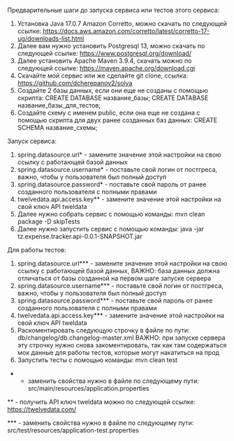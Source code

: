 Предварительные шаги до запуска сервиса или тестов этого сервиса:

1) Установка Java 17.0.7 Amazon Corretto, можно скачать по следующей ссылке: https://docs.aws.amazon.com/corretto/latest/corretto-17-ug/downloads-list.html
2) Далее вам нужно установить Postgresql 13, можно скачать по следующей ссылке: https://www.postgresql.org/download/
3) Далее установить Apache Maven 3.9.4, скачать можно по следующей ссылке: https://maven.apache.org/download.cgi
4) Скачайте мой сервис или же сделайте git clone, ссылка: https://github.com/dcherepanov2/solva
5) Создайте 2 базы данных, если они еще не созданы с помощью скрипта: CREATE DATABASE название_базы; CREATE DATABASE название_базы_для_тестов;
6) Создайте схему с именем public, если она еще не создана с помощью скрипта для двух ранее созданных баз данных: CREATE SCHEMA название_схемы;

Запуск сервиса:

1) spring.datasource.url* - замените значение этой настройки на свою ссылку с работающей базой данных
2) spring.datasource.username* - поставьте свой логин от постгреса, важно, чтобы у пользователя был полный доступ
3) spring.datasource.password* - поставьте свой пароль от ранее созданного пользователя с полными правами
4) twelvedata.api.access.key** - замените значение этой настройки на свой ключ API tweldata
5) Далее нужно собрать сервис c помощью команды:  mvn clean package -D skipTests
6) Далее нужно запустить сервис с помощью команды: java -jar tz.expense.tracker.api-0.0.1-SNAPSHOT.jar
   
Для работы тестов:

1) spring.datasource.url*** - замените значение этой настройки на свою ссылку с работающей базой данных,
   ВАЖНО: база данных должна отличаться от базы созданной на первом шаге запуске сервера 
2) spring.datasource.username*** - поставьте свой логин от постгреса, важно, чтобы у пользователя был полный доступ
3) spring.datasource.password*** - поставьте свой пароль от ранее созданного пользователя с полными правами
4) twelvedata.api.access.key*** - замените значение этой настройки на свой ключ API tweldata
5) Раскоментировать следующую строчку <!--    <include file="/v.1.0/test/db.changelog-master-test.xml" relativeToChangelogFile="true"/>-->
   в файле по пути: db/changelog/db.changelog-master.xml
   ВАЖНО: при запуске сервера эту строчку нужно снова закоментировать, так как там содержаться мок данные для работы тестов, которые могут накатиться на прод
6) Запустить тесты с помощью команды:  mvn clean test    

* - заменить свойства нужно в файле по следующему пути: src/main/resources/application.properties
  
** - получить API ключ tweldata можно по следующей ссылке: https://twelvedata.com/

*** - заменить свойства нужно в файле по следующему пути: src/test/resources/application-test.properties
